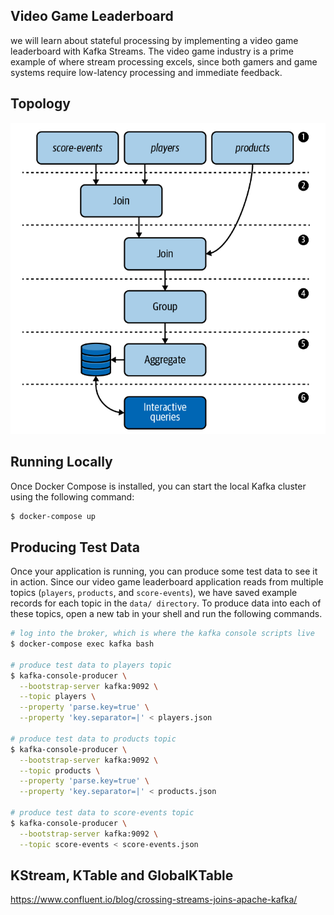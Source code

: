 ## Video Game Leaderboard
we will learn about stateful processing by implementing a video game leaderboard with Kafka Streams. 
The video game industry is a prime example of where stream processing excels, since both gamers and game systems 
require low-latency processing and immediate feedback.

## Topology
![Screenshot](images/leaderbord_app_topology.png)

## Running Locally
Once Docker Compose is installed, you can start the local Kafka cluster using the following command:

```sh
$ docker-compose up
```

## Producing Test Data
Once your application is running, you can produce some test data to see it in action. Since our video game 
leaderboard application reads from multiple topics (`players`, `products`, and `score-events`), we have saved example 
records for each topic in the `data/ directory`. To produce data into each of these topics, open a new tab in your 
shell and run the following commands.
  
```sh
# log into the broker, which is where the kafka console scripts live
$ docker-compose exec kafka bash

# produce test data to players topic
$ kafka-console-producer \
  --bootstrap-server kafka:9092 \
  --topic players \
  --property 'parse.key=true' \
  --property 'key.separator=|' < players.json

# produce test data to products topic
$ kafka-console-producer \
  --bootstrap-server kafka:9092 \
  --topic products \
  --property 'parse.key=true' \
  --property 'key.separator=|' < products.json

# produce test data to score-events topic
$ kafka-console-producer \
  --bootstrap-server kafka:9092 \
  --topic score-events < score-events.json
```

## KStream, KTable and GlobalKTable
https://www.confluent.io/blog/crossing-streams-joins-apache-kafka/